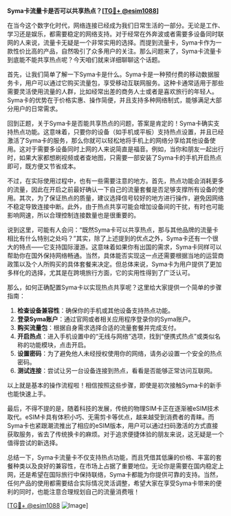 **Syma卡流量卡是否可以共享热点？[[TG💪+ @esim1088](https://t.me/s/esim1088)]**

在当今这个数字化时代，网络连接已经成为我们日常生活的一部分。无论是工作、学习还是娱乐，都需要稳定的网络支持。对于经常在外奔波或者需要多设备同时联网的人来说，流量卡无疑是一个非常实用的选择。而提到流量卡，Syma卡作为一款性价比高的产品，自然吸引了众多用户的关注。那么问题来了，Syma卡流量卡到底能不能共享热点呢？今天咱们就来详细聊聊这个话题。

首先，让我们简单了解一下Syma卡是什么。Syma卡是一种预付费的移动数据服务卡，用户可以通过它购买流量包，享受移动互联网服务。这种卡通常适用于那些需要灵活使用流量的人群，比如经常出差的商务人士或者是喜欢旅行的年轻人。Syma卡的优势在于价格实惠、操作简便，并且支持多种网络制式，能够满足大部分用户的日常需求。

回到正题，关于Syma卡是否能共享热点的问题，答案是肯定的！Syma卡确实支持热点功能。这意味着，只要你的设备（如手机或平板）支持热点设置，并且已经激活了Syma卡的服务，那么你就可以轻松地将手机上的网络分享给其他设备使用。这对于需要多设备同时上网的人来说简直是福音。例如，当你和朋友一起出行时，如果大家都想刷视频或者查地图，只需要一部安装了Syma卡的手机开启热点即可，既方便又节省成本。

不过，在实际使用过程中，也有一些需要注意的地方。首先，热点功能会消耗更多的流量，因此在开启之前最好确认一下自己的流量套餐是否足够支撑所有设备的使用。其次，为了保证热点的质量，建议选择信号较好的地方进行操作，避免因网络不稳定导致连接中断。此外，由于热点共享可能会增加设备间的干扰，有时也可能影响网速，所以合理控制连接数量也是很重要的。

说到这里，可能有人会问：“既然Syma卡可以共享热点，那与其他品牌的流量卡相比有什么特别之处吗？”其实，除了上述提到的优点之外，Syma卡还有一个很大的特点——它支持国际漫游。这意味着如果你有出国的需求，Syma卡同样可以帮助你在国外保持网络畅通。当然，具体能否实现这一点还需要根据当地的运营商政策以及个人所购买的具体套餐来决定。但总体来说，Syma卡为用户提供了更加多样化的选择，尤其是在跨境旅行方面，它的实用性得到了广泛认可。

那么，如何正确配置Syma卡以实现热点共享呢？这里给大家提供一个简单的步骤指南：

1. **检查设备兼容性**：确保你的手机或其他设备支持热点功能。
2. **登录Syma账户**：通过官网或者相关应用程序登录你的Syma账户。
3. **购买流量包**：根据自身需求选择合适的流量套餐并完成支付。
4. **开启热点**：进入手机设置中的“无线与网络”选项，找到“便携式热点”或类似名称的功能模块，点击开启。
5. **设置密码**：为了避免他人未经授权使用你的网络，请务必设置一个安全的热点密码。
6. **测试连接**：尝试让另一台设备连接到热点，看看是否能够正常访问互联网。

以上就是基本的操作流程啦！相信按照这些步骤，即使是初次接触Syma卡的新手也能快速上手。

最后，不得不提的是，随着科技的发展，传统的物理SIM卡正在逐渐被eSIM技术取代。eSIM卡具有体积小巧、无需剪卡等优点，越来越受到消费者的青睐。而Syma卡也紧跟潮流推出了相应的eSIM版本，用户可以通过扫码激活的方式直接获取服务，省去了传统换卡的麻烦。对于追求便捷体验的朋友来说，这无疑是一个值得尝试的新选择。

总结一下，Syma卡流量卡不仅支持热点功能，而且凭借其低廉的价格、丰富的套餐种类以及良好的兼容性，在市场上占据了重要地位。无论你是需要在国内稳定上网，还是希望在国际旅行中保持联络，Syma卡都能为你提供可靠的支持。当然，任何产品的使用都需要结合实际情况灵活调整，希望大家在享受Syma卡带来的便利的同时，也能注意合理规划自己的流量消费哦！

[[TG💪+ @esim1088](https://t.me/s/esim1088) ![Image](https://i.postimg.cc/4NQfJmqS/Snipaste-2025-05-13-00-14-12.png)]